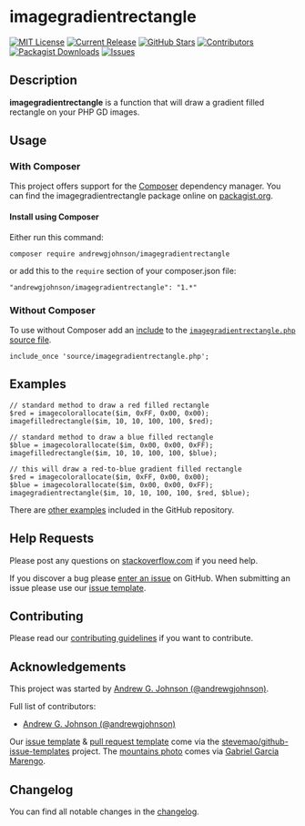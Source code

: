 # imagegradientrectangle

[![MIT License](https://img.shields.io/github/license/andrewgjohnson/imagegradientrectangle.png)](https://github.com/andrewgjohnson/imagegradientrectangle/blob/master/LICENSE)
[![Current Release](https://img.shields.io/github/release/andrewgjohnson/imagegradientrectangle.png)](https://github.com/andrewgjohnson/imagegradientrectangle/releases)
[![GitHub Stars](https://img.shields.io/github/stars/andrewgjohnson/imagegradientrectangle.png)](https://github.com/andrewgjohnson/imagegradientrectangle/stargazers)
[![Contributors](https://img.shields.io/github/contributors/andrewgjohnson/imagegradientrectangle.png)](https://github.com/andrewgjohnson/imagegradientrectangle/graphs/contributors)
[![Packagist Downloads](https://img.shields.io/packagist/dt/andrewgjohnson/imagegradientrectangle.png)](https://packagist.org/packages/andrewgjohnson/imagegradientrectangle/stats)
[![Issues](https://img.shields.io/github/issues/andrewgjohnson/imagegradientrectangle.png)](https://github.com/andrewgjohnson/imagegradientrectangle/issues)

## Description

**imagegradientrectangle** is a function that will draw a gradient filled rectangle on your PHP GD images.

## Usage

### With Composer

This project offers support for the [Composer](https://getcomposer.org/) dependency manager.  You can find the imagegradientrectangle package online on [packagist.org](https://packagist.org/packages/andrewgjohnson/imagegradientrectangle).

#### Install using Composer

Either run this command:

    composer require andrewgjohnson/imagegradientrectangle

or add this to the `require` section of your composer.json file:

    "andrewgjohnson/imagegradientrectangle": "1.*"

### Without Composer

To use without Composer add an [include](http://php.net/manual/function.include.php) to the [`imagegradientrectangle.php` source file](https://raw.githubusercontent.com/andrewgjohnson/imagegradientrectangle/master/source/imagegradientrectangle.php).

    include_once 'source/imagegradientrectangle.php';

## Examples

    // standard method to draw a red filled rectangle
    $red = imagecolorallocate($im, 0xFF, 0x00, 0x00);
    imagefilledrectangle($im, 10, 10, 100, 100, $red);

    // standard method to draw a blue filled rectangle
    $blue = imagecolorallocate($im, 0x00, 0x00, 0xFF);
    imagefilledrectangle($im, 10, 10, 100, 100, $blue);

    // this will draw a red-to-blue gradient filled rectangle
    $red = imagecolorallocate($im, 0xFF, 0x00, 0x00);
    $blue = imagecolorallocate($im, 0x00, 0x00, 0xFF);
    imagegradientrectangle($im, 10, 10, 100, 100, $red, $blue);

There are [other examples](https://github.com/andrewgjohnson/imagegradientrectangle/tree/master/examples) included in the GitHub repository.

## Help Requests

Please post any questions on [stackoverflow.com](https://stackoverflow.com/search?q=imagegradientrectangle) if you need help.

If you discover a bug please [enter an issue](https://github.com/andrewgjohnson/imagegradientrectangle/issues/new) on GitHub.  When submitting an issue please use our [issue template](https://github.com/andrewgjohnson/imagegradientrectangle/blob/master/ISSUE_TEMPLATE.md).

## Contributing

Please read our [contributing guidelines](https://github.com/andrewgjohnson/imagegradientrectangle/blob/master/CONTRIBUTING.md) if you want to contribute.

## Acknowledgements

This project was started by [Andrew G. Johnson (@andrewgjohnson)](https://github.com/andrewgjohnson).

Full list of contributors:
 * [Andrew G. Johnson (@andrewgjohnson)](https://github.com/andrewgjohnson)

Our [issue template](https://github.com/andrewgjohnson/imagegradientrectangle/blob/master/ISSUE_TEMPLATE.md) & [pull request template](https://github.com/andrewgjohnson/imagegradientrectangle/blob/master/PULL_REQUEST_TEMPLATE.md) come via the [stevemao/github-issue-templates](https://github.com/stevemao/github-issue-templates) project. The [mountains photo](https://unsplash.com/photos/qJvpykJ5SKs) comes via [Gabriel Garcia Marengo](https://unsplash.com/@gabrielgm).

## Changelog

You can find all notable changes in the [changelog](https://github.com/andrewgjohnson/imagegradientrectangle/blob/master/CHANGELOG.md).
